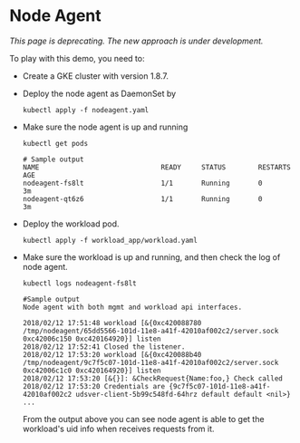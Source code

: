 # Node Agent

*This page is deprecating. The new approach is under development.*

To play with this demo, you need to:

- Create a GKE cluster with version 1.8.7.

- Deploy the node agent as DaemonSet by

    ```shell
    kubectl apply -f nodeagent.yaml
    ```

- Make sure the node agent is up and running

    ```shell
    kubectl get pods
    ```

    ```shell
    # Sample output
    NAME                              READY     STATUS        RESTARTS   AGE
    nodeagent-fs8lt                   1/1       Running       0          3m
    nodeagent-qt6z6                   1/1       Running       0          3m
    ```

- Deploy the workload pod.

    ```shell
    kubectl apply -f workload_app/workload.yaml
    ```

- Make sure the workload is up and running, and then check the log of node agent.

    ```shell
    kubectl logs nodeagent-fs8lt
    ```

    ```shell
    #Sample output
    Node agent with both mgmt and workload api interfaces.

    2018/02/12 17:51:48 workload [&{0xc420088780 /tmp/nodeagent/65dd5566-101d-11e8-a41f-42010af002c2/server.sock 0xc42006c150 0xc420164920}] listen
    2018/02/12 17:52:41 Closed the listener.
    2018/02/12 17:53:20 workload [&{0xc420088b40 /tmp/nodeagent/9c7f5c07-101d-11e8-a41f-42010af002c2/server.sock 0xc42006c1c0 0xc420164920}] listen
    2018/02/12 17:53:20 [&{}]: &CheckRequest{Name:foo,} Check called
    2018/02/12 17:53:20 Credentials are {9c7f5c07-101d-11e8-a41f-42010af002c2 udsver-client-5b99c548fd-64hrz default default <nil>}
    ...
    ```

    From the output above you can see node agent is able to get the workload's uid info when receives requests from it.

